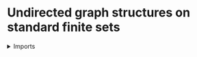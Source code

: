 #  Undirected graph structures on standard finite sets

<details><summary>Imports</summary>
```agda
module graph-theory.undirected-graph-structures-on-standard-finite-sets where

open import elementary-number-theory.natural-numbers

open import foundation.dependent-pair-types
open import foundation.universe-levels
open import foundation.unordered-pairs

open import univalent-combinatorics.standard-finite-types
```
</details>

## Definition

```agda
Undirected-Graph-Fin : UU (lsuc lzero)
Undirected-Graph-Fin = Σ ℕ (λ V → unordered-pair (Fin V) → ℕ)
```

